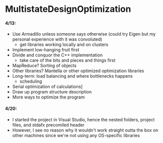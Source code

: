 # MultistateDesignOptimization

#### 4/13:

* Use Armadillo unless someone says otherwise (could try Eigen but my personal experience with it was convoluted)
  * get libraries working locally and on clusters
* Implement low-hanging fruit first
* Divide and conquor the C++ implementation
  * take care of the bits and pieces and things first
* MapReduce? Sorting of objects
* Other libraries? Mantella or other optimized optimization libraries
* Long-term: load balancing and where bottlenecks happens
  * scheduling
* Serial optimization of calculations]
* Draw up program structure description
* More ways to optimize the program

#### 4/20:

* I started the project in Visual Studio, hence the nested folders, project files, and stdafx precomiled header
* However, I see no reason why it wouldn't work straight outta the box on other machines since we're not using any OS-specific libraries
